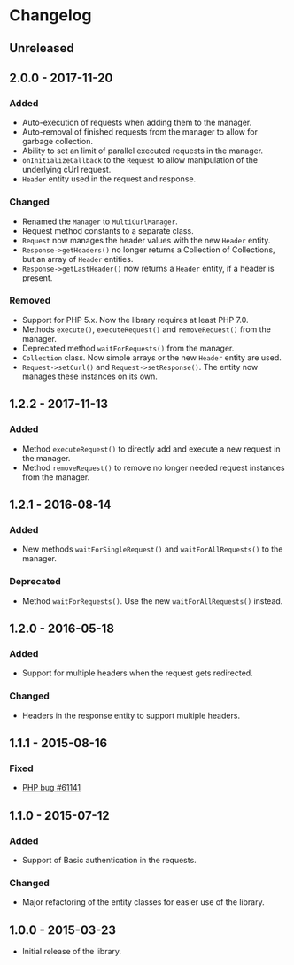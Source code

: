 # Changelog

## Unreleased

## 2.0.0 - 2017-11-20

### Added

- Auto-execution of requests when adding them to the manager.
- Auto-removal of finished requests from the manager to allow for garbage collection.
- Ability to set an limit of parallel executed requests in the manager.
- `onInitializeCallback` to the `Request` to allow manipulation of the underlying cUrl request.
- `Header` entity used in the request and response.

### Changed

- Renamed the `Manager` to `MultiCurlManager`.
- Request method constants to a separate class.
- `Request` now manages the header values with the new `Header` entity.
- `Response->getHeaders()` no longer returns a Collection of Collections, but an array of `Header` entities.
- `Response->getLastHeader()` now returns a `Header` entity, if a header is present.

### Removed

- Support for PHP 5.x. Now the library requires at least PHP 7.0.
- Methods `execute()`, `executeRequest()` and `removeRequest()` from the manager.
- Deprecated method `waitForRequests()` from the manager.
- `Collection` class. Now simple arrays or the new `Header` entity are used.
- `Request->setCurl()` and `Request->setResponse()`. The entity now manages these instances on its own. 

## 1.2.2 - 2017-11-13

### Added

- Method `executeRequest()` to directly add and execute a new request in the manager.
- Method `removeRequest()` to remove no longer needed request instances from the manager.

## 1.2.1 - 2016-08-14

### Added

- New methods `waitForSingleRequest()` and `waitForAllRequests()` to the manager.

### Deprecated

- Method `waitForRequests()`. Use the new `waitForAllRequests()` instead.

## 1.2.0 - 2016-05-18

### Added

- Support for multiple headers when the request gets redirected.

### Changed

- Headers in the response entity to support multiple headers.

## 1.1.1 - 2015-08-16

### Fixed

- [PHP bug #61141](https://bugs.php.net/bug.php?id=61141) 

## 1.1.0 - 2015-07-12

### Added

- Support of Basic authentication in the requests.

### Changed

- Major refactoring of the entity classes for easier use of the library.

## 1.0.0 - 2015-03-23

- Initial release of the library.